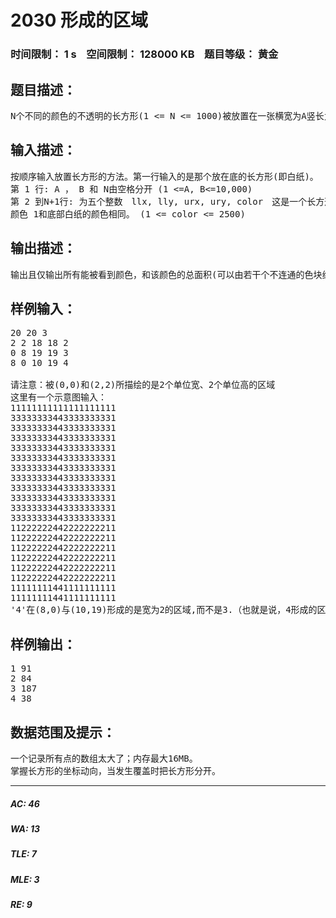 # 2030 形成的区域   
### 时间限制： 1 s&nbsp;&nbsp;&nbsp;&nbsp;空间限制： 128000 KB&nbsp;&nbsp;&nbsp;&nbsp;题目等级： 黄金  
## 题目描述：  

<pre>
N个不同的颜色的不透明的长方形(1 <= N <= 1000)被放置在一张横宽为A竖长为B的白纸上。 这些长方形被放置时，保证了它们的边与白纸的边缘平行。 所有的长方形都放置在白纸内，所以我们会看到不同形状的各种颜色。 坐标系统的原点(0,0)设在这张白纸的左下角，而坐标轴则平行于边缘。
</pre>
  
  
## 输入描述：  

<pre>
按顺序输入放置长方形的方法。第一行输入的是那个放在底的长方形(即白纸)。
第 1 行: A ， B 和 N由空格分开 (1 <=A, B<=10,000)
第 2 到N+1行: 为五个整数　llx, lly, urx, ury, color　这是一个长方形的左下角坐标，右上角坐标(x+1,y+1)和颜色。
颜色 1和底部白纸的颜色相同。 (1 <= color <= 2500)
</pre>
  
  
## 输出描述：  

<pre>
输出且仅输出所有能被看到颜色，和该颜色的总面积(可以由若干个不连通的色块组成)，按color增序排列。
</pre>
  
  
## 样例输入：  

<pre>
20 20 3
2 2 18 18 2
0 8 19 19 3
8 0 10 19 4
 
请注意：被(0,0)和(2,2)所描绘的是2个单位宽、2个单位高的区域
这里有一个示意图输入：
11111111111111111111
33333333443333333331
33333333443333333331
33333333443333333331
33333333443333333331
33333333443333333331
33333333443333333331
33333333443333333331
33333333443333333331
33333333443333333331
33333333443333333331
33333333443333333331
11222222442222222211
11222222442222222211
11222222442222222211
11222222442222222211
11222222442222222211
11222222442222222211
11111111441111111111
11111111441111111111
'4'在(8,0)与(10,19)形成的是宽为2的区域,而不是3.（也就是说，4形成的区域包含(8,0)和(8,1) ，而不是(8,0)和(8,2)） 。
</pre>
  
  
## 样例输出：  

<pre>
1 91
2 84
3 187
4 38
</pre>
  
  
## 数据范围及提示：  

<pre>
一个记录所有点的数组太大了；内存最大16MB。
掌握长方形的坐标动向，当发生覆盖时把长方形分开。
</pre>
  
  
***  

##### AC: 46  
##### WA: 13  
##### TLE: 7  
##### MLE: 3  
##### RE: 9  
